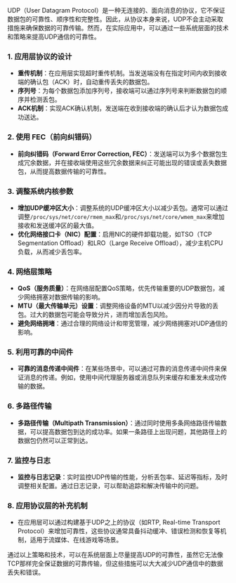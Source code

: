 UDP（User Datagram Protocol）是一种无连接的、面向消息的协议，它不保证数据包的可靠性、顺序性和完整性。因此，从协议本身来说，UDP不会主动采取措施来确保数据的可靠传输。然而，在实际应用中，可以通过一些系统层面的技术和策略来提高UDP通信的可靠性。

### 1. **应用层协议的设计**
   - **重传机制**：在应用层实现超时重传机制。当发送端没有在指定时间内收到接收端的确认包（ACK）时，自动重传丢失的数据包。
   - **序列号**：为每个数据包添加序列号，接收端可以通过序列号来判断数据包的顺序并检测丢包。
   - **ACK机制**：实现ACK确认机制，发送端在收到接收端的确认后才认为数据包成功送达。

### 2. **使用 FEC（前向纠错码）**
   - **前向纠错码（Forward Error Correction, FEC）**：发送端可以为多个数据包生成冗余数据，并在接收端使用这些冗余数据来纠正可能出现的错误或丢失数据包，从而提高数据传输的可靠性。

### 3. **调整系统内核参数**
   - **增加UDP缓冲区大小**：调整系统的UDP缓冲区大小以减少丢包。通常可以通过调整`/proc/sys/net/core/rmem_max`和`/proc/sys/net/core/wmem_max`来增加接收和发送缓冲区的最大值。
   - **优化网络接口卡（NIC）配置**：启用NIC的硬件卸载功能，如TSO（TCP Segmentation Offload）和LRO（Large Receive Offload），减少主机CPU负载，从而减少丢包率。

### 4. **网络层策略**
   - **QoS（服务质量）**：在网络层配置QoS策略，优先传输重要的UDP数据包，减少网络拥塞对数据传输的影响。
   - **MTU（最大传输单元）设置**：调整网络设备的MTU以减少因分片导致的丢包。过大的数据包可能会导致分片，进而增加丢包风险。
   - **避免网络拥堵**：通过合理的网络设计和带宽管理，减少网络拥塞对UDP通信的影响。

### 5. **利用可靠的中间件**
   - **可靠的消息传递中间件**：在某些场景中，可以通过可靠的消息传递中间件来保证消息的传递。例如，使用中间代理服务器或消息队列来缓存和重发未成功传输的数据。

### 6. **多路径传输**
   - **多路径传输（Multipath Transmission）**：通过同时使用多条网络路径传输数据，可以提高数据包到达的成功率。如果一条路径上出现问题，其他路径上的数据包仍然可以正常到达。

### 7. **监控与日志**
   - **监控与日志记录**：实时监控UDP传输的性能，分析丢包率、延迟等指标，及时调整相关配置。通过日志记录，可以帮助追踪和解决传输中的问题。

### 8. **应用协议层的补充机制**
   - 在应用层可以通过构建基于UDP之上的协议（如RTP, Real-time Transport Protocol）来增加可靠性，这些协议通常具备抖动缓冲、错误检测和恢复等机制，适用于流媒体、在线游戏等场景。

通过以上策略和技术，可以在系统层面上尽量提高UDP的可靠性，虽然它无法像TCP那样完全保证数据的可靠传输，但这些措施可以大大减少UDP通信中的数据丢失和错误。